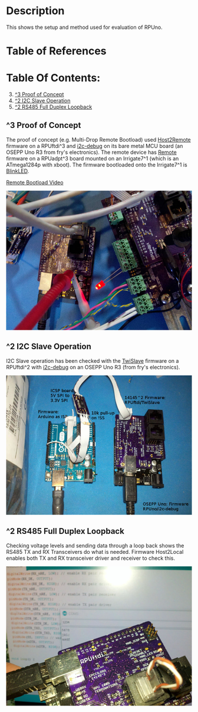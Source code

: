 # Description

This shows the setup and method used for evaluation of RPUno.

# Table of References


# Table Of Contents:

3. [^3 Proof of Concept](#3-proof-of-concept)
2. [^2 I2C Slave Operation](#2-i2c-slave-operation)
1. [^2 RS485 Full Duplex Loopback](#2-rs485-full-duplex-loopback)


## ^3 Proof of Concept

The proof of concept (e.g. Multi-Drop Remote Bootload) used [Host2Remote] firmware on a RPUftdi^3 and [i2c-debug] on its bare metal MCU board (an OSEPP Uno R3 from fry's electronics). The remote device has [Remote] firmware on a RPUadpt^3 board mounted on an Irrigate7^1 (which is an ATmega1284p with xboot). The firmware bootloaded onto the Irrigate7^1 is [BlinkLED].

[Remote Bootload Video](http://rpubus.org/Video/14145%5E3_RPU_RemoteBootload.mp4 "Remote Bootload Video")

![Remote Bootload](./14145^3_RemoteBootload.jpg "Remote Bootload")

[Host2Remote]: https://github.com/epccs/RPUftdi/tree/master/Host2Remote
[Remote]: https://github.com/epccs/RPUadpt/tree/master/Remote
[BlinkLED]: https://github.com/epccs/Irrigate7/tree/master/BlinkLED


## ^2 I2C Slave Operation

I2C Slave operation has been checked with the [TwiSlave] firmware on a RPUftdi^2 with [i2c-debug] on an OSEPP Uno R3 (from fry's electronics).

![I2C Check Setup](./14145^2_I2cCheckSetup.jpg "I2C Check Setup")

[TwiSlave]: https://github.com/epccs/RPUftdi/tree/master/TwiSlave
[i2c-debug]: https://github.com/epccs/RPUno/tree/master/i2c-debug


## ^2 RS485 Full Duplex Loopback

Checking voltage levels and sending data through a loop back shows the RS485 TX and RX Transceivers do what is needed. Firmware Host2Local enables both TX and RX transceiver driver and receiver to check this.

![485 Loop Back](./14145^2_485LoopBack.jpg "485 Loop Back")

